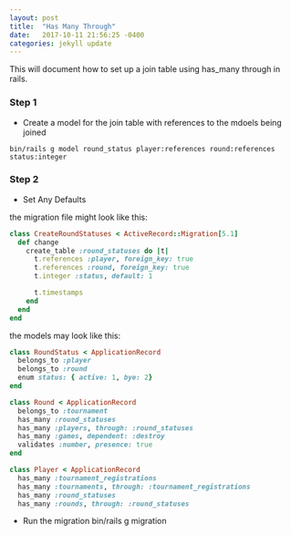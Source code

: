 ```yaml
---
layout: post
title:  "Has Many Through"
date:   2017-10-11 21:56:25 -0400
categories: jekyll update
---
```


This will document how to set up a join table using has_many through in rails.

### Step 1

- Create a model for the join table with references to the mdoels being joined

```terminal
bin/rails g model round_status player:references round:references status:integer
```
### Step 2

- Set Any Defaults

the migration file might look like this:
```ruby
class CreateRoundStatuses < ActiveRecord::Migration[5.1]
  def change
    create_table :round_statuses do |t|
      t.references :player, foreign_key: true
      t.references :round, foreign_key: true
      t.integer :status, default: 1

      t.timestamps
    end
  end
end
```

the models may look like this:
```ruby
class RoundStatus < ApplicationRecord
  belongs_to :player
  belongs_to :round
  enum status: { active: 1, bye: 2}
end

class Round < ApplicationRecord
  belongs_to :tournament
  has_many :round_statuses
  has_many :players, through: :round_statuses
  has_many :games, dependent: :destroy
  validates :number, presence: true
end

class Player < ApplicationRecord
  has_many :tournament_registrations
  has_many :tournaments, through: :tournament_registrations
  has_many :round_statuses
  has_many :rounds, through: :round_statuses
  ```



- Run  the migration
bin/rails g migration
